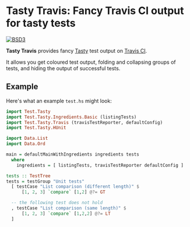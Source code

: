 Tasty Travis: Fancy Travis CI output for tasty tests
====================================================
[![BSD3](https://img.shields.io/badge/License-BSD-blue.svg)](https://en.wikipedia.org/wiki/BSD_License)

**Tasty Travis** provides fancy
[Tasty](https://hackage.haskell.org/package/tasty) test output on
[Travis CI](https://travis-ci.org/).

It allows you get coloured test output, folding and collapsing groups of tests,
and hiding the output of successful tests.

Example
-------

Here's what an example `test.hs` might look:

```haskell
import Test.Tasty
import Test.Tasty.Ingredients.Basic (listingTests)
import Test.Tasty.Travis (travisTestReporter, defaultConfig)
import Test.Tasty.HUnit

import Data.List
import Data.Ord

main = defaultMainWithIngredients ingredients tests
  where
    ingredients = [ listingTests, travisTestReporter defaultConfig ]

tests :: TestTree
tests = testGroup "Unit tests"
  [ testCase "List comparison (different length)" $
      [1, 2, 3] `compare` [1,2] @?= GT

  -- the following test does not hold
  , testCase "List comparison (same length)" $
      [1, 2, 3] `compare` [1,2,2] @?= LT
  ]
```
